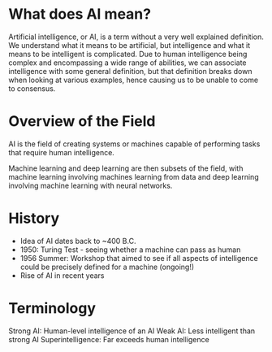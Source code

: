 # What does AI mean?
Artificial intelligence, or AI, is a term without a very well explained definition. We understand what it means to be artificial, but intelligence and what it means to be intelligent is complicated. Due to human intelligence being complex and encompassing a wide range of abilities, we can associate intelligence with some general definition, but that definition breaks down when looking at various examples, hence causing us to be unable to come to consensus.

# Overview of the Field
AI is the field of creating systems or machines capable of performing tasks that require human intelligence.

Machine learning and deep learning are then subsets of the field, with machine learning involving machines learning from data and deep learning involving machine learning with neural networks.

# History
- Idea of AI dates back to ~400 B.C.
- 1950: Turing Test - seeing whether a machine can pass as human
- 1956 Summer: Workshop that aimed to see if all aspects of intelligence could be precisely defined for a machine (ongoing!)
- Rise of AI in recent years

# Terminology
Strong AI: Human-level intelligence of an AI
Weak AI: Less intelligent than strong AI
Superintelligence: Far exceeds human intelligence



